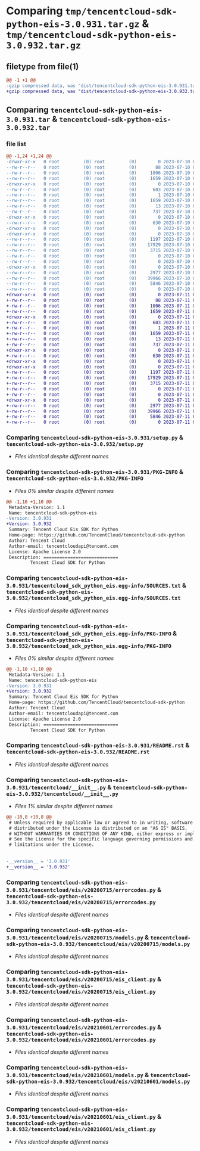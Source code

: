 # Comparing `tmp/tencentcloud-sdk-python-eis-3.0.931.tar.gz` & `tmp/tencentcloud-sdk-python-eis-3.0.932.tar.gz`

## filetype from file(1)

```diff
@@ -1 +1 @@
-gzip compressed data, was "dist/tencentcloud-sdk-python-eis-3.0.931.tar", last modified: Mon Jul 10 00:40:17 2023, max compression
+gzip compressed data, was "dist/tencentcloud-sdk-python-eis-3.0.932.tar", last modified: Tue Jul 11 00:43:09 2023, max compression
```

## Comparing `tencentcloud-sdk-python-eis-3.0.931.tar` & `tencentcloud-sdk-python-eis-3.0.932.tar`

### file list

```diff
@@ -1,24 +1,24 @@
-drwxr-xr-x   0 root         (0) root         (0)        0 2023-07-10 00:40:17.000000 tencentcloud-sdk-python-eis-3.0.931/
--rw-r--r--   0 root         (0) root         (0)       88 2023-07-10 00:40:17.000000 tencentcloud-sdk-python-eis-3.0.931/setup.cfg
--rw-r--r--   0 root         (0) root         (0)     1006 2023-07-10 00:40:17.000000 tencentcloud-sdk-python-eis-3.0.931/setup.py
--rw-r--r--   0 root         (0) root         (0)     1659 2023-07-10 00:40:17.000000 tencentcloud-sdk-python-eis-3.0.931/PKG-INFO
-drwxr-xr-x   0 root         (0) root         (0)        0 2023-07-10 00:40:17.000000 tencentcloud-sdk-python-eis-3.0.931/tencentcloud_sdk_python_eis.egg-info/
--rw-r--r--   0 root         (0) root         (0)      603 2023-07-10 00:40:17.000000 tencentcloud-sdk-python-eis-3.0.931/tencentcloud_sdk_python_eis.egg-info/SOURCES.txt
--rw-r--r--   0 root         (0) root         (0)        1 2023-07-10 00:40:17.000000 tencentcloud-sdk-python-eis-3.0.931/tencentcloud_sdk_python_eis.egg-info/dependency_links.txt
--rw-r--r--   0 root         (0) root         (0)     1659 2023-07-10 00:40:17.000000 tencentcloud-sdk-python-eis-3.0.931/tencentcloud_sdk_python_eis.egg-info/PKG-INFO
--rw-r--r--   0 root         (0) root         (0)       13 2023-07-10 00:40:17.000000 tencentcloud-sdk-python-eis-3.0.931/tencentcloud_sdk_python_eis.egg-info/top_level.txt
--rw-r--r--   0 root         (0) root         (0)      737 2023-07-10 00:40:17.000000 tencentcloud-sdk-python-eis-3.0.931/README.rst
-drwxr-xr-x   0 root         (0) root         (0)        0 2023-07-10 00:40:17.000000 tencentcloud-sdk-python-eis-3.0.931/tencentcloud/
--rw-r--r--   0 root         (0) root         (0)      630 2023-07-10 00:40:17.000000 tencentcloud-sdk-python-eis-3.0.931/tencentcloud/__init__.py
-drwxr-xr-x   0 root         (0) root         (0)        0 2023-07-10 00:40:17.000000 tencentcloud-sdk-python-eis-3.0.931/tencentcloud/eis/
-drwxr-xr-x   0 root         (0) root         (0)        0 2023-07-10 00:40:17.000000 tencentcloud-sdk-python-eis-3.0.931/tencentcloud/eis/v20200715/
--rw-r--r--   0 root         (0) root         (0)     1197 2023-07-10 00:40:17.000000 tencentcloud-sdk-python-eis-3.0.931/tencentcloud/eis/v20200715/errorcodes.py
--rw-r--r--   0 root         (0) root         (0)    17929 2023-07-10 00:40:17.000000 tencentcloud-sdk-python-eis-3.0.931/tencentcloud/eis/v20200715/models.py
--rw-r--r--   0 root         (0) root         (0)     3715 2023-07-10 00:40:17.000000 tencentcloud-sdk-python-eis-3.0.931/tencentcloud/eis/v20200715/eis_client.py
--rw-r--r--   0 root         (0) root         (0)        0 2023-07-10 00:40:17.000000 tencentcloud-sdk-python-eis-3.0.931/tencentcloud/eis/v20200715/__init__.py
--rw-r--r--   0 root         (0) root         (0)        0 2023-07-10 00:40:17.000000 tencentcloud-sdk-python-eis-3.0.931/tencentcloud/eis/__init__.py
-drwxr-xr-x   0 root         (0) root         (0)        0 2023-07-10 00:40:17.000000 tencentcloud-sdk-python-eis-3.0.931/tencentcloud/eis/v20210601/
--rw-r--r--   0 root         (0) root         (0)     2977 2023-07-10 00:40:17.000000 tencentcloud-sdk-python-eis-3.0.931/tencentcloud/eis/v20210601/errorcodes.py
--rw-r--r--   0 root         (0) root         (0)    39966 2023-07-10 00:40:17.000000 tencentcloud-sdk-python-eis-3.0.931/tencentcloud/eis/v20210601/models.py
--rw-r--r--   0 root         (0) root         (0)     5846 2023-07-10 00:40:17.000000 tencentcloud-sdk-python-eis-3.0.931/tencentcloud/eis/v20210601/eis_client.py
--rw-r--r--   0 root         (0) root         (0)        0 2023-07-10 00:40:17.000000 tencentcloud-sdk-python-eis-3.0.931/tencentcloud/eis/v20210601/__init__.py
+drwxr-xr-x   0 root         (0) root         (0)        0 2023-07-11 00:43:09.000000 tencentcloud-sdk-python-eis-3.0.932/
+-rw-r--r--   0 root         (0) root         (0)       88 2023-07-11 00:43:09.000000 tencentcloud-sdk-python-eis-3.0.932/setup.cfg
+-rw-r--r--   0 root         (0) root         (0)     1006 2023-07-11 00:43:09.000000 tencentcloud-sdk-python-eis-3.0.932/setup.py
+-rw-r--r--   0 root         (0) root         (0)     1659 2023-07-11 00:43:09.000000 tencentcloud-sdk-python-eis-3.0.932/PKG-INFO
+drwxr-xr-x   0 root         (0) root         (0)        0 2023-07-11 00:43:09.000000 tencentcloud-sdk-python-eis-3.0.932/tencentcloud_sdk_python_eis.egg-info/
+-rw-r--r--   0 root         (0) root         (0)      603 2023-07-11 00:43:09.000000 tencentcloud-sdk-python-eis-3.0.932/tencentcloud_sdk_python_eis.egg-info/SOURCES.txt
+-rw-r--r--   0 root         (0) root         (0)        1 2023-07-11 00:43:09.000000 tencentcloud-sdk-python-eis-3.0.932/tencentcloud_sdk_python_eis.egg-info/dependency_links.txt
+-rw-r--r--   0 root         (0) root         (0)     1659 2023-07-11 00:43:09.000000 tencentcloud-sdk-python-eis-3.0.932/tencentcloud_sdk_python_eis.egg-info/PKG-INFO
+-rw-r--r--   0 root         (0) root         (0)       13 2023-07-11 00:43:09.000000 tencentcloud-sdk-python-eis-3.0.932/tencentcloud_sdk_python_eis.egg-info/top_level.txt
+-rw-r--r--   0 root         (0) root         (0)      737 2023-07-11 00:43:09.000000 tencentcloud-sdk-python-eis-3.0.932/README.rst
+drwxr-xr-x   0 root         (0) root         (0)        0 2023-07-11 00:43:09.000000 tencentcloud-sdk-python-eis-3.0.932/tencentcloud/
+-rw-r--r--   0 root         (0) root         (0)      630 2023-07-11 00:43:09.000000 tencentcloud-sdk-python-eis-3.0.932/tencentcloud/__init__.py
+drwxr-xr-x   0 root         (0) root         (0)        0 2023-07-11 00:43:09.000000 tencentcloud-sdk-python-eis-3.0.932/tencentcloud/eis/
+drwxr-xr-x   0 root         (0) root         (0)        0 2023-07-11 00:43:09.000000 tencentcloud-sdk-python-eis-3.0.932/tencentcloud/eis/v20200715/
+-rw-r--r--   0 root         (0) root         (0)     1197 2023-07-11 00:43:09.000000 tencentcloud-sdk-python-eis-3.0.932/tencentcloud/eis/v20200715/errorcodes.py
+-rw-r--r--   0 root         (0) root         (0)    17929 2023-07-11 00:43:09.000000 tencentcloud-sdk-python-eis-3.0.932/tencentcloud/eis/v20200715/models.py
+-rw-r--r--   0 root         (0) root         (0)     3715 2023-07-11 00:43:09.000000 tencentcloud-sdk-python-eis-3.0.932/tencentcloud/eis/v20200715/eis_client.py
+-rw-r--r--   0 root         (0) root         (0)        0 2023-07-11 00:43:09.000000 tencentcloud-sdk-python-eis-3.0.932/tencentcloud/eis/v20200715/__init__.py
+-rw-r--r--   0 root         (0) root         (0)        0 2023-07-11 00:43:09.000000 tencentcloud-sdk-python-eis-3.0.932/tencentcloud/eis/__init__.py
+drwxr-xr-x   0 root         (0) root         (0)        0 2023-07-11 00:43:09.000000 tencentcloud-sdk-python-eis-3.0.932/tencentcloud/eis/v20210601/
+-rw-r--r--   0 root         (0) root         (0)     2977 2023-07-11 00:43:09.000000 tencentcloud-sdk-python-eis-3.0.932/tencentcloud/eis/v20210601/errorcodes.py
+-rw-r--r--   0 root         (0) root         (0)    39966 2023-07-11 00:43:09.000000 tencentcloud-sdk-python-eis-3.0.932/tencentcloud/eis/v20210601/models.py
+-rw-r--r--   0 root         (0) root         (0)     5846 2023-07-11 00:43:09.000000 tencentcloud-sdk-python-eis-3.0.932/tencentcloud/eis/v20210601/eis_client.py
+-rw-r--r--   0 root         (0) root         (0)        0 2023-07-11 00:43:09.000000 tencentcloud-sdk-python-eis-3.0.932/tencentcloud/eis/v20210601/__init__.py
```

### Comparing `tencentcloud-sdk-python-eis-3.0.931/setup.py` & `tencentcloud-sdk-python-eis-3.0.932/setup.py`

 * *Files identical despite different names*

### Comparing `tencentcloud-sdk-python-eis-3.0.931/PKG-INFO` & `tencentcloud-sdk-python-eis-3.0.932/PKG-INFO`

 * *Files 0% similar despite different names*

```diff
@@ -1,10 +1,10 @@
 Metadata-Version: 1.1
 Name: tencentcloud-sdk-python-eis
-Version: 3.0.931
+Version: 3.0.932
 Summary: Tencent Cloud Eis SDK for Python
 Home-page: https://github.com/TencentCloud/tencentcloud-sdk-python
 Author: Tencent Cloud
 Author-email: tencentcloudapi@tencent.com
 License: Apache License 2.0
 Description: ============================
         Tencent Cloud SDK for Python
```

### Comparing `tencentcloud-sdk-python-eis-3.0.931/tencentcloud_sdk_python_eis.egg-info/SOURCES.txt` & `tencentcloud-sdk-python-eis-3.0.932/tencentcloud_sdk_python_eis.egg-info/SOURCES.txt`

 * *Files identical despite different names*

### Comparing `tencentcloud-sdk-python-eis-3.0.931/tencentcloud_sdk_python_eis.egg-info/PKG-INFO` & `tencentcloud-sdk-python-eis-3.0.932/tencentcloud_sdk_python_eis.egg-info/PKG-INFO`

 * *Files 0% similar despite different names*

```diff
@@ -1,10 +1,10 @@
 Metadata-Version: 1.1
 Name: tencentcloud-sdk-python-eis
-Version: 3.0.931
+Version: 3.0.932
 Summary: Tencent Cloud Eis SDK for Python
 Home-page: https://github.com/TencentCloud/tencentcloud-sdk-python
 Author: Tencent Cloud
 Author-email: tencentcloudapi@tencent.com
 License: Apache License 2.0
 Description: ============================
         Tencent Cloud SDK for Python
```

### Comparing `tencentcloud-sdk-python-eis-3.0.931/README.rst` & `tencentcloud-sdk-python-eis-3.0.932/README.rst`

 * *Files identical despite different names*

### Comparing `tencentcloud-sdk-python-eis-3.0.931/tencentcloud/__init__.py` & `tencentcloud-sdk-python-eis-3.0.932/tencentcloud/__init__.py`

 * *Files 1% similar despite different names*

```diff
@@ -10,8 +10,8 @@
 # Unless required by applicable law or agreed to in writing, software
 # distributed under the License is distributed on an "AS IS" BASIS,
 # WITHOUT WARRANTIES OR CONDITIONS OF ANY KIND, either express or implied.
 # See the License for the specific language governing permissions and
 # limitations under the License.
 
 
-__version__ = '3.0.931'
+__version__ = '3.0.932'
```

### Comparing `tencentcloud-sdk-python-eis-3.0.931/tencentcloud/eis/v20200715/errorcodes.py` & `tencentcloud-sdk-python-eis-3.0.932/tencentcloud/eis/v20200715/errorcodes.py`

 * *Files identical despite different names*

### Comparing `tencentcloud-sdk-python-eis-3.0.931/tencentcloud/eis/v20200715/models.py` & `tencentcloud-sdk-python-eis-3.0.932/tencentcloud/eis/v20200715/models.py`

 * *Files identical despite different names*

### Comparing `tencentcloud-sdk-python-eis-3.0.931/tencentcloud/eis/v20200715/eis_client.py` & `tencentcloud-sdk-python-eis-3.0.932/tencentcloud/eis/v20200715/eis_client.py`

 * *Files identical despite different names*

### Comparing `tencentcloud-sdk-python-eis-3.0.931/tencentcloud/eis/v20210601/errorcodes.py` & `tencentcloud-sdk-python-eis-3.0.932/tencentcloud/eis/v20210601/errorcodes.py`

 * *Files identical despite different names*

### Comparing `tencentcloud-sdk-python-eis-3.0.931/tencentcloud/eis/v20210601/models.py` & `tencentcloud-sdk-python-eis-3.0.932/tencentcloud/eis/v20210601/models.py`

 * *Files identical despite different names*

### Comparing `tencentcloud-sdk-python-eis-3.0.931/tencentcloud/eis/v20210601/eis_client.py` & `tencentcloud-sdk-python-eis-3.0.932/tencentcloud/eis/v20210601/eis_client.py`

 * *Files identical despite different names*

